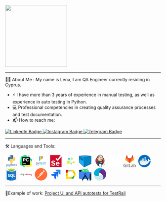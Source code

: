 
<div id="header">
  <img src="https://camo.githubusercontent.com/90ab49fab22ccf54524bc2d89c5a8f2d035b9cf5a2e6ac7e3bf2dfd805d03328/68747470733a2f2f6d656469612e67697068792e636f6d2f6d656469612f683733685a7436457953346b704d5452526a2f67697068792e676966"  width="200" height="200"/>
</div>


---
:woman_technologist: About Me : My name is Lena, I am QA Engineer currently residing in Cyprus.
- :zap: I have more than 3 years of experience in manual testing, as well as experience in auto testing in Python.
- :computer: Professional competencies in creating quality assurance processes and test documentation.
- :mailbox_with_mail: How to reach me: <div id="badges" align="center">
 <a href="https://www.linkedin.com/in/angelcheva/">
    <img src="https://img.shields.io/badge/LinkedIn-blue?style=for-the-badge&logo=linkedin&logoColor=white" alt="LinkedIn Badge"/>
  </a>
  <a href="https://instagram.com/elena_angelcheva?igshid=YmMyMTA2M2Y=">
    <img src="https://img.shields.io/badge/Instagram-c71585?style=for-the-badge&logo=instagram&logoColor=white" alt="Instagram Badge"/>
  </a>
  <a href="https://t.me/Ang_ev">
    <img src="https://img.shields.io/badge/Telegram-blue?style=for-the-badge&logo=telegram&logoColor=white" alt="Telegram Badge"/>
  </a>

  ---
  :hammer_and_wrench: Languages and Tools:
  <div>
  <img src="https://github.com/ElenaAngelcheva/ElenaAngelcheva/blob/main/img/logos/python.svg" title="Python" alt="Python" width="40" height="40"/>&nbsp;   
  <img src="https://github.com/ElenaAngelcheva/ElenaAngelcheva/blob/main/img/logos/pycharm.png" title="Pycharm" alt="Pycharm" width="40" height="40"/>&nbsp; 
  <img src="https://github.com/ElenaAngelcheva/ElenaAngelcheva/blob/main/img/logos/pytest.svg" title="Pytest" alt="Pytest" width="40" height="40"/>&nbsp;   
  <img src="https://github.com/ElenaAngelcheva/ElenaAngelcheva/blob/main/img/logos/selenium.svg" title="Selenium" alt="Selenium" width="40" height="40"/>&nbsp;
  <img src="https://github.com/ElenaAngelcheva/ElenaAngelcheva/blob/main/img/logos/selene.png" title="Selene" alt="Selene" width="40" height="40"/>&nbsp;
  <img src="https://github.com/ElenaAngelcheva/ElenaAngelcheva/blob/main/img/logos/selenoid.png" title="Selenoid" alt="Selenoid" width="40" height="40"/>&nbsp;
  <img src="https://github.com/ElenaAngelcheva/ElenaAngelcheva/blob/main/img/logos/jenkins.svg" title="Jenkins" alt="Jenkins" width="40" height="40"/>&nbsp;
  <img src="https://github.com/ElenaAngelcheva/ElenaAngelcheva/blob/main/img/logos/github.png" title="Github" alt="Github" width="40" height="40"/>&nbsp;
  <img src="https://github.com/ElenaAngelcheva/ElenaAngelcheva/blob/main/img/logos/gitlab.svg" title="Gitlab" alt="Gitlab" width="40" height="40"/>&nbsp;
  <img src="https://github.com/ElenaAngelcheva/ElenaAngelcheva/blob/main/img/logos/docker.png" title="Docker" alt="Docker" width="40" height="40"/>&nbsp;
  <img src="https://github.com/ElenaAngelcheva/ElenaAngelcheva/blob/main/img/logos/sql.png" title="Sql" alt="Sql" width="40" height="40"/>&nbsp;
  <img src="https://github.com/ElenaAngelcheva/ElenaAngelcheva/blob/main/img/logos/sqlalchemy.svg" title="Sqlalchemy" alt="Sqlalchemy" width="40" height="40"/>&nbsp;
  <img src="https://github.com/ElenaAngelcheva/ElenaAngelcheva/blob/main/img/logos/postman.png" title="Postman" alt="Postman" width="40" height="40"/>&nbsp;
  <img src="https://github.com/ElenaAngelcheva/ElenaAngelcheva/blob/main/img/logos/jira.svg" title="Jira" alt="Jira" width="40" height="40"/>&nbsp;
  <img src="https://github.com/ElenaAngelcheva/ElenaAngelcheva/blob/main/img/logos/Allure.svg" title="Allure" alt="Allure" width="40" height="40"/>&nbsp;
  <img src="https://github.com/ElenaAngelcheva/ElenaAngelcheva/blob/main/img/logos/android-studio.png" title="Android-studio" alt="Android-studio" width="40" height="40"/>&nbsp;
  <img src="https://github.com/ElenaAngelcheva/ElenaAngelcheva/blob/main/img/logos/appium.png" title="Appium" alt="Appium" width="40" height="40"/>&nbsp;  
</div>

  ---
  
 :briefcase:Example of work: <a href="https://github.com/ElenaAngelcheva/autotests_project_for_testrail">Project UI and API autotests for TestRail</a>
  
  
  
  
